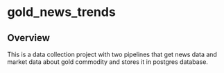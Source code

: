 # gold_news_trends

## Overview

This is a data collection project with two pipelines that get news data and market data about gold commodity and stores it in postgres database.



